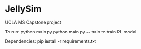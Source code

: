 # JellySim
UCLA MS Capstone project

To run:
python main.py
python main.py -- train to train RL model

Dependencies:
pip install -r requirements.txt
